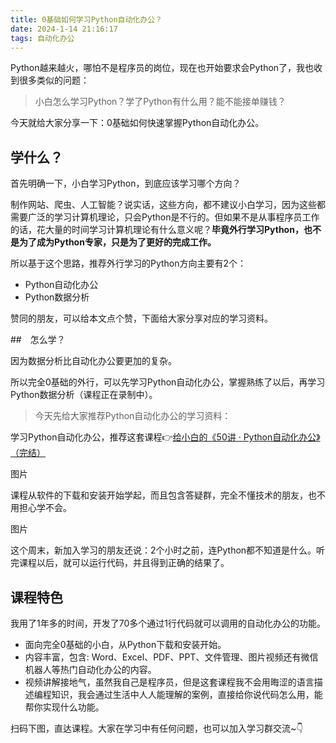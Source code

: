 ```yaml
---
title: 0基础如何学习Python自动化办公？
date: 2024-1-14 21:16:17
tags: 自动化办公
---
```



Python越来越火，哪怕不是程序员的岗位，现在也开始要求会Python了，我也收到很多类似的问题：

> 小白怎么学习Python？学了Python有什么用？能不能接单赚钱？

今天就给大家分享一下：0基础如何快速掌握Python自动化办公。

## 学什么？

首先明确一下，小白学习Python，到底应该学习哪个方向？

制作网站、爬虫、人工智能？说实话，这些方向，都不建议小白学习，因为这些都需要广泛的学习计算机理论，只会Python是不行的。但如果不是从事程序员工作的话，花大量的时间学习计算机理论有什么意义呢？**毕竟外行学习Python，也不是为了成为Python专家，只是为了更好的完成工作。**

所以基于这个思路，推荐外行学习的Python方向主要有2个：

- Python自动化办公
- Python数据分析

赞同的朋友，可以给本文点个赞，下面给大家分享对应的学习资料。


##　怎么学？

因为数据分析比自动化办公要更加的复杂。

所以完全0基础的外行，可以先学习Python自动化办公，掌握熟练了以后，再学习Python数据分析（课程正在录制中）。

> 今天先给大家推荐Python自动化办公的学习资料：

学习Python自动化办公，推荐这套课程👉[给小白的《50讲 · Python自动化办公》（完结） ](https://mp.weixin.qq.com/s/lOx4cAp9AllsCrhsUqVn8g)

图片

课程从软件的下载和安装开始学起，而且包含答疑群，完全不懂技术的朋友，也不用担心学不会。

图片

这个周末，新加入学习的朋友还说：2个小时之前，连Python都不知道是什么。听完课程以后，就可以运行代码，并且得到正确的结果了。

## 课程特色

我用了1年多的时间，开发了70多个通过1行代码就可以调用的自动化办公的功能。

- 面向完全0基础的小白，从Python下载和安装开始。
- 内容丰富，包含: Word、Excel、PDF、PPT、文件管理、图片视频还有微信机器人等热门自动化办公的内容。
- 视频讲解接地气，虽然我自己是程序员，但是这套课程我不会用晦涩的语言描述编程知识，我会通过生活中人人能理解的案例，直接给你说代码怎么用，能帮你实现什么功能。


扫码下图，直达课程。大家在学习中有任何问题，也可以加入学习群交流~👇

